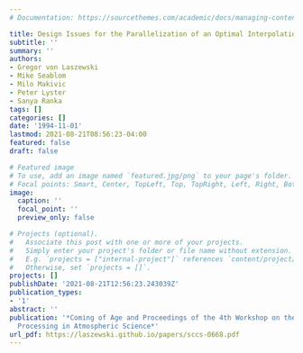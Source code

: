 ```yaml
---
# Documentation: https://sourcethemes.com/academic/docs/managing-content/

title: Design Issues for the Parallelization of an Optimal Interpolation Algorithm
subtitle: ''
summary: ''
authors:
- Gregor von Laszewski
- Mike Seablom
- Milo Makivic
- Peter Lyster
- Sanya Ranka
tags: []
categories: []
date: '1994-11-01'
lastmod: 2021-08-21T08:56:23-04:00
featured: false
draft: false

# Featured image
# To use, add an image named `featured.jpg/png` to your page's folder.
# Focal points: Smart, Center, TopLeft, Top, TopRight, Left, Right, BottomLeft, Bottom, BottomRight.
image:
  caption: ''
  focal_point: ''
  preview_only: false

# Projects (optional).
#   Associate this post with one or more of your projects.
#   Simply enter your project's folder or file name without extension.
#   E.g. `projects = ["internal-project"]` references `content/project/deep-learning/index.md`.
#   Otherwise, set `projects = []`.
projects: []
publishDate: '2021-08-21T12:56:23.243039Z'
publication_types:
- '1'
abstract: ''
publication: '*Coming of Age and Proceedings of the 4th Workshop on the Use of Parallel
  Processing in Atmospheric Science*'
url_pdf: https://laszewski.github.io/papers/sccs-0668.pdf
---
```

